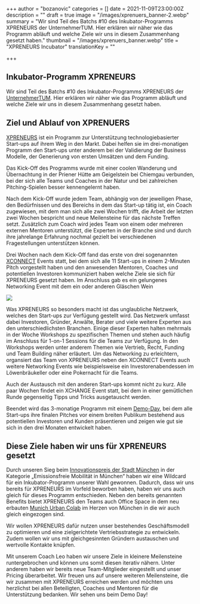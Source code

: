 +++
author = "bozanovic"
categories = []
date = 2021-11-09T23:00:00Z
description = ""
draft = true
image = "/images/xprenuers_banner-2.webp"
summary = "Wir sind Teil des Batchs #10 des Inkubator-Programms XPRENEURS der UnternehmerTUM. Hier erklären wir näher wie das Programm abläuft und welche Ziele wir uns in diesem Zusammenhang gesetzt haben."
thumbnail = "/images/xprenuers_banner.webp"
title = "XPRENEURS Incubator"
translationKey = ""

+++
## **Inkubator-Programm XPRENEURS**

Wir sind Teil des Batchs #10 des Inkubator-Programms XPRENEURS der [UnternehmerTUM](https://www.unternehmertum.de/). Hier erklären wir näher wie das Programm abläuft und welche Ziele wir uns in diesem Zusammenhang gesetzt haben.

## **Ziel und Ablauf von XPRENUERS**

[XPRENEURS](https://xpreneurs.io/) ist ein Programm zur Unterstützung technologiebasierter Start-ups auf ihrem Weg in den Markt. Dabei helfen sie im drei-monatigen Programm den Start-ups unter anderem bei der Validierung der Business Modelle, der Generierung von ersten Umsätzen und dem Funding.

Das Kick-Off des Programms wurde mit einer coolen Wanderung und Übernachtung in der Priener Hütte am Geigelstein bei Chiemgau verbunden, bei der sich alle Teams und Coaches in der Natur und bei zahlreichen Pitching-Spielen besser kennengelernt haben.

Nach dem Kick-Off wurde jedem Team, abhängig von der jeweiligen Phase, den Bedürfnissen und des Bereichs in dem das Start-up tätig ist, ein Coach zugewiesen, mit dem man sich alle zwei Wochen trifft, die Arbeit der letzten zwei Wochen bespricht und neue Meilensteine für das nächste Treffen setzt. Zusätzlich zum Coach wird jedes Team von einem oder mehreren externen Mentoren unterstützt, die Experten in der Branche sind und durch ihre jahrelange Erfahrung nochmal gezielt bei verschiedenen Fragestellungen unterstützen können.

Drei Wochen nach dem Kick-Off fand das erste von drei sogenannten [XCONNECT](https://www.linkedin.com/feed/update/urn:li:activity:6859750499831320576/) Events statt, bei dem sich alle 11 Start-ups in einem 2-Minuten Pitch vorgestellt haben und den anwesenden Mentoren, Coaches und potentiellen Investoren kommuniziert haben welche Ziele sie sich für XPRENEURS gesetzt haben. Im Anschluss gab es ein gelungenes Networking Event mit dem ein oder anderen Gläschen Wein 

![](/images/xprenuers_xconnect.webp)

Was XPRENEURS so besonders macht ist das unglaubliche Netzwerk, welches den Start-ups zur Verfügung gestellt wird. Das Netzwerk umfasst dabei Investoren, Gründer, Anwälte, Berater und viele weitere Experten aus den unterschiedlichsten Branchen. Einige dieser Experten halten mehrmals in der Woche Workshops zu spezifischen Themen und stehen auch häufig im Anschluss für 1-on-1 Sessions für die Teams zur Verfügung. In den Workshops werden unter anderem Themen wie Vertrieb, Recht, Funding und Team Building näher erläutert. Um das Networking zu erleichtern, organsiert das Team von XPRENEURS neben den XCONNECT Events auch weitere Networking Events wie beispielsweise ein Investorenabendessen im Löwenbräukeller oder eine Pokernacht für die Teams.

Auch der Austausch mit den anderen Start-ups kommt nicht zu kurz. Alle paar Wochen findet ein XCHANGE Event statt, bei dem in einer gemütlichen Runde gegenseitig Tipps und Tricks ausgetauscht werden.

Beendet wird das 3-monatige Programm mit einem [Demo-Day](https://www.unternehmertum.de/events/ultimate-demo-day), bei dem alle Start-ups ihre finalen Pitches vor einem breiten Publikum bestehend aus potentiellen Investoren und Kunden präsentieren und zeigen wie gut sie sich in den drei Monaten entwickelt haben.

## **Diese Ziele haben wir uns für XPRENEURS gesetzt**

Durch unseren Sieg beim [Innovationspreis der Stadt München](https://plan4better.de/posts/2021-08-06-innovationswettbewerb-der-stadt-munchen/) in der Kategorie „Emissionsfreie Mobilität in München“ haben wir eine Wildcard für ein Inkubator-Programm unserer Wahl gewonnen. Dadurch, dass wir uns bereits für XPRENEURS im Vorfeld beworben haben, haben wir uns auch gleich für dieses Programm entschieden. Neben den bereits genannten Benefits bietet XPRENEURS den Teams auch Office Space in dem neu erbauten [Munich Urban Colab](https://www.munich-urban-colab.de/) im Herzen von München in die wir auch gleich eingezogen sind.

Wir wollen XPRENEURS dafür nutzen unser bestehendes Geschäftsmodell zu optimieren und eine zielgerichtete Vertriebsstrategie zu entwickeln. Zudem wollen wir uns mit gleichgesinnten Gründern austauschen und wertvolle Kontakte knüpfen.

Mit unserem Coach Leo haben wir unsere Ziele in kleinere Meilensteine runtergebrochen und können uns somit diesen iterativ nähern. Unter anderem haben wir bereits neue Team-Mitglieder eingestellt und unser Pricing überarbeitet. Wir freuen uns auf unsere weiteren Meilensteine, die wir zusammen mit XPRENEURS erreichen werden und möchten uns herzlichst bei allen Beteiligten, Coaches und Mentoren für die Unterstützung bedanken. Wir sehen uns beim Demo Day! 